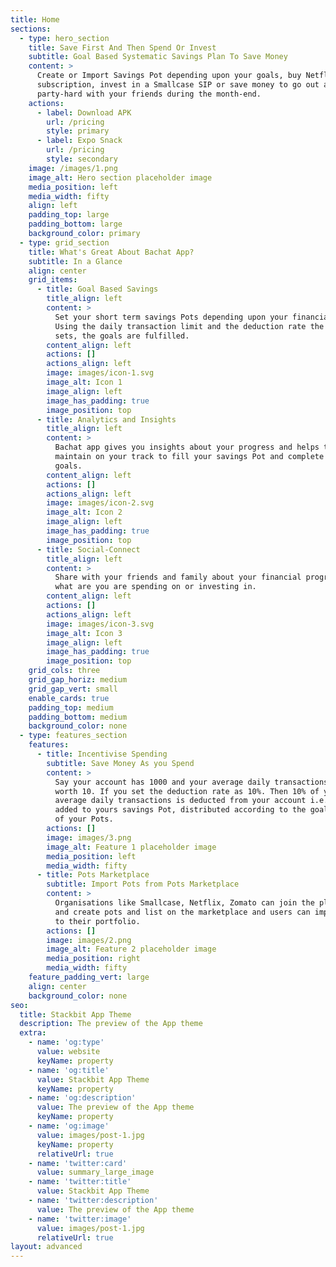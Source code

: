 ```yaml
---
title: Home
sections:
  - type: hero_section
    title: Save First And Then Spend Or Invest
    subtitle: Goal Based Systematic Savings Plan To Save Money
    content: >
      Create or Import Savings Pot depending upon your goals, buy Netflix
      subscription, invest in a Smallcase SIP or save money to go out and
      party-hard with your friends during the month-end.
    actions:
      - label: Download APK
        url: /pricing
        style: primary
      - label: Expo Snack
        url: /pricing
        style: secondary
    image: /images/1.png
    image_alt: Hero section placeholder image
    media_position: left
    media_width: fifty
    align: left
    padding_top: large
    padding_bottom: large
    background_color: primary
  - type: grid_section
    title: What's Great About Bachat App?
    subtitle: In a Glance
    align: center
    grid_items:
      - title: Goal Based Savings
        title_align: left
        content: >
          Set your short term savings Pots depending upon your financial goals.
          Using the daily transaction limit and the deduction rate the user
          sets, the goals are fulfilled.
        content_align: left
        actions: []
        actions_align: left
        image: images/icon-1.svg
        image_alt: Icon 1
        image_align: left
        image_has_padding: true
        image_position: top
      - title: Analytics and Insights
        title_align: left
        content: >
          Bachat app gives you insights about your progress and helps to
          maintain on your track to fill your savings Pot and complete your
          goals.
        content_align: left
        actions: []
        actions_align: left
        image: images/icon-2.svg
        image_alt: Icon 2
        image_align: left
        image_has_padding: true
        image_position: top
      - title: Social-Connect
        title_align: left
        content: >
          Share with your friends and family about your financial progress and
          what are you are spending on or investing in.
        content_align: left
        actions: []
        actions_align: left
        image: images/icon-3.svg
        image_alt: Icon 3
        image_align: left
        image_has_padding: true
        image_position: top
    grid_cols: three
    grid_gap_horiz: medium
    grid_gap_vert: small
    enable_cards: true
    padding_top: medium
    padding_bottom: medium
    background_color: none
  - type: features_section
    features:
      - title: Incentivise Spending
        subtitle: Save Money As you Spend
        content: >
          Say your account has 1000 and your average daily transactions are
          worth 10. If you set the deduction rate as 10%. Then 10% of your
          average daily transactions is deducted from your account i.e. 1 and
          added to yours savings Pot, distributed according to the goal deadline
          of your Pots.
        actions: []
        image: images/3.png
        image_alt: Feature 1 placeholder image
        media_position: left
        media_width: fifty
      - title: Pots Marketplace
        subtitle: Import Pots from Pots Marketplace
        content: >
          Organisations like Smallcase, Netflix, Zomato can join the platform
          and create pots and list on the marketplace and users can import these
          to their portfolio.
        actions: []
        image: images/2.png
        image_alt: Feature 2 placeholder image
        media_position: right
        media_width: fifty
    feature_padding_vert: large
    align: center
    background_color: none
seo:
  title: Stackbit App Theme
  description: The preview of the App theme
  extra:
    - name: 'og:type'
      value: website
      keyName: property
    - name: 'og:title'
      value: Stackbit App Theme
      keyName: property
    - name: 'og:description'
      value: The preview of the App theme
      keyName: property
    - name: 'og:image'
      value: images/post-1.jpg
      keyName: property
      relativeUrl: true
    - name: 'twitter:card'
      value: summary_large_image
    - name: 'twitter:title'
      value: Stackbit App Theme
    - name: 'twitter:description'
      value: The preview of the App theme
    - name: 'twitter:image'
      value: images/post-1.jpg
      relativeUrl: true
layout: advanced
---
```

